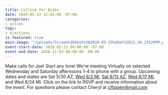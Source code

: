 ```yaml
---
title: Calling for Biden
date: 2020-05-23 12:02:00 -07:00
categories:
- action
tags:
- elections
is featured: true
main-image: "/uploads/Screen%20Shot%202020-05-23%20at%2012.30.23%20PM.png"
event-start-date: 2020-05-23 00:00:00 -07:00
event-end-date: 2020-11-03 00:00:00 -08:00
---
```


Make calls for Joe! Start any time!
We're meeting Virtually on selected Wednesday and Saturday afternoons 1-4 to phone with a group.  Upcoming dates and states are Sat 5/30 AZ, [Wed 6/3 MI](https://docs.google.com/forms/d/e/1FAIpQLSeUwuE0OvKtTBhZAqfu-V-1ts2gSOX6PKMJSmx7XZrYBrI-dA/viewform), [Sat 6/13 AZ](https://docs.google.com/forms/d/e/1FAIpQLScMZi69Gx2SNpSOaufNXkq6qG3UELt1i0Eqm55q08CzqMRzmQ/viewform), [Wed 6/17 MI](https://docs.google.com/forms/d/e/1FAIpQLSdu8vduLhsProBd7fnpQQvmX2jXR3wX8fHwe7dR1_uYccZGCQ/viewform), and Wed 6/24 MI. Click on the link to RSVP and receive information about the event. For questions please contact Cheryl at clfippen@mail.com

